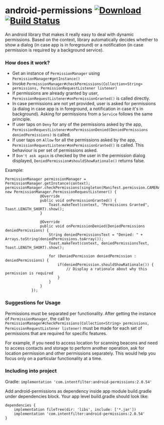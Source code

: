 # android-permissions [ ![Download](https://api.bintray.com/packages/nishkarsh/maven/com.intentfilter%3Aandroid-permissions/images/download.svg) ](https://bintray.com/nishkarsh/maven/com.intentfilter%3Aandroid-permissions/_latestVersion) [![Build Status](https://travis-ci.org/nishkarsh/android-permissions.svg?branch=master)](https://travis-ci.org/nishkarsh/android-permissions)
An android library that makes it really easy to deal with dynamic permissions. Based on the context, library automatically decides whether to show a dialog (in case app is in foreground) or a notification (in case permission is required by a background service).

### How does it work?
- Get an instance of `PermissionManager` using `PermissionManager#getInstance()`
- Invoke `PermissionManager#checkPermissions(Collection<String> permissions, PermissionRequestListener listener)`
- If permissions are already granted by user, `PermissionRequestListener#onPermissionGranted()` is called directly.
- In case permissions are not yet provided, user is asked for permissions (a dialog in case app is in foreground, a notification in case it's in background). Asking for permissions from a `Service` follows the same principle.
- If user taps on `Deny` for any of the permissions asked by the app, `PermissionRequestListener#onPermissionDenied(DeniedPermissions deniedPermissions)` is called.
- If user taps on `Allow` for all the permissions asked by the app, `PermissionRequestListener#onPermissionGranted()` is called. This behaviour is per set of permissions asked.
- If `Don't ask again` is checked by the user in the permission dialog displayed, `DeniedPermission#shouldShowRationale()`  returns false.

Example:
```
PermissionManager permissionManager = PermissionManager.getInstance(context);
permissionManager.checkPermissions(singleton(Manifest.permission.CAMERA), new PermissionManager.PermissionRequestListener() {
                @Override
                public void onPermissionGranted() {
                    Toast.makeText(context, "Permissions Granted", Toast.LENGTH_SHORT).show();
                }

                @Override
                public void onPermissionDenied(DeniedPermissions deniedPermissions) {
                    String deniedPermissionsText = "Denied: " + Arrays.toString(deniedPermissions.toArray());
                    Toast.makeText(context, deniedPermissionsText, Toast.LENGTH_SHORT).show();
                    
                    for (DeniedPermission deniedPermission : deniedPermissions) {
                        if(deniedPermission.shouldShowRationale()) {
                            // Display a rationale about why this permission is required
                        }
                    }
                }
            });
```

### Suggestions for Usage
Permissions must be separated per functionality. After getting the instance of `PermissionManager`, the call to `PermissionManager#checkPermissions(Collection<String> permissions, PermissionRequestListener listener)` must be made for each set of permissions that are required for specific features. 

For example, if you need to access location for scanning beacons and need to access contacts and storage to perform another operation, ask for location permission and other permissions separately. This would help you focus only on a particular functionality at a time.

### Including into project

Gradle: `implementation 'com.intentfilter:android-permissions:2.0.54'`

Add android-permissions as dependency inside app module build.gradle under dependencies block. Your app level build.gradle should look like:

```
dependencies {
    implementation fileTree(dir: 'libs', include: ['*.jar'])
    implementation 'com.intentfilter:android-permissions:2.0.54'
}
```
